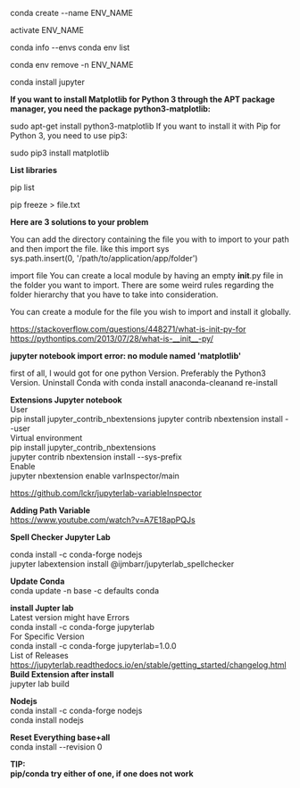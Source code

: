 conda create --name ENV_NAME

activate ENV_NAME

conda info --envs
conda env list

conda env remove -n ENV_NAME


conda install jupyter

**If you want to install Matplotlib for Python 3 through the APT package manager, you need the package python3-matplotlib:**

sudo apt-get install python3-matplotlib
If you want to install it with Pip for Python 3, you need to use pip3:

sudo pip3 install matplotlib


**List libraries**

pip list 

pip freeze  > file.txt



**Here are 3 solutions to your problem**

You can add the directory containing the file you with to import to your path and then import the file. like this
import sys  
sys.path.insert(0, '/path/to/application/app/folder')

import file
You can create a local module by having an empty __init__.py file in the folder you want to import. There are some weird rules regarding the folder hierarchy that you have to take into consideration.

You can create a module for the file you wish to import and install it globally.

https://stackoverflow.com/questions/448271/what-is-init-py-for
https://pythontips.com/2013/07/28/what-is-__init__-py/


**jupyter notebook import error: no module named 'matplotlib'**

first of all, I would got for one python Version. Preferably the Python3 Version. Uninstall Conda with conda install anaconda-cleanand re-install

**Extensions Jupyter notebook**<br>
User<br>
pip install jupyter_contrib_nbextensions
jupyter contrib nbextension install --user
<br>Virtual environment<br>
pip install jupyter_contrib_nbextensions <br>
jupyter contrib nbextension install --sys-prefix
<br>Enable<br>
jupyter nbextension enable varInspector/main


https://github.com/lckr/jupyterlab-variableInspector

**Adding Path Variable** <br>
https://www.youtube.com/watch?v=A7E18apPQJs

**Spell Checker Jupyter Lab**

conda install -c conda-forge nodejs<br>
jupyter labextension install @ijmbarr/jupyterlab_spellchecker


**Update Conda** <br>
conda update -n base -c defaults conda 

**install Jupter lab**<br>
Latest version might have Errors <br>
conda install -c conda-forge jupyterlab
<br> For Specific Version <br>
conda install -c conda-forge jupyterlab=1.0.0
<br> List of Releases <br>
https://jupyterlab.readthedocs.io/en/stable/getting_started/changelog.html
<br>**Build Extension after install**<br>
jupyter lab build



**Nodejs** <br>
conda install -c conda-forge nodejs
<br>
conda install nodejs

**Reset Everything base+all**<br>
conda install --revision 0
 <br>


**TIP:** <br>
**pip/conda try either of one, if one does not work**

